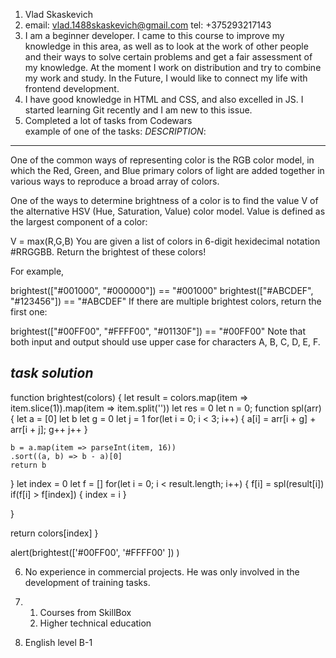 1. Vlad Skaskevich
2. email: vlad.1488skaskevich@gmail.com   tel: +375293217143
3. I am a beginner developer. I came to this course to improve my knowledge in this area, as well as to look at the work of other people and their ways to solve certain problems and get a fair assessment of my knowledge. At the moment I work on distribution and try to combine my work and study. In the Future, I would like to connect my life with frontend development.
4. I have good knowledge in HTML and CSS, and also excelled in JS. I started learning Git recently and I am new to this issue.
5. Completed a lot of tasks from Codewars  
example of one of the tasks:
*DESCRIPTION*:
-----------------
One of the common ways of representing color is the RGB color model, in which the Red, Green, and Blue primary colors of light are added together in various ways to reproduce a broad array of colors.

One of the ways to determine brightness of a color is to find the value V of the alternative HSV (Hue, Saturation, Value) color model. Value is defined as the largest component of a color:

V = max(R,G,B)
You are given a list of colors in 6-digit hexidecimal notation #RRGGBB. Return the brightest of these colors!

For example,

brightest(["#001000", "#000000"]) == "#001000"
brightest(["#ABCDEF", "#123456"]) == "#ABCDEF"
If there are multiple brightest colors, return the first one:

brightest(["#00FF00", "#FFFF00", "#01130F"]) == "#00FF00"
Note that both input and output should use upper case for characters A, B, C, D, E, F.

*task solution*
-------------------

function brightest(colors) {
  let result = colors.map(item =>
  item.slice(1)).map(item => item.split(''))
  let res = 0
  let n = 0;
  function spl(arr) {
    let a = [0]
    let b 
    let g = 0
    let j = 1
    for(let i = 0; i < 3; i++) {
      a[i] = arr[i + g] + arr[i + j];
      g++
        j++
      } 
    
    b = a.map(item => parseInt(item, 16))
    .sort((a, b) => b - a)[0]
    return b
  } 
  let index = 0
  let f = []
  for(let i = 0; i < result.length; i++) {
   f[i] = spl(result[i])
   if(f[i] > f[index]) {
     index = i
   }
   
  }
  
  return colors[index]
}

alert(brightest(['#00FF00', '#FFFF00' ]) )

6. No experience in commercial projects. He was only involved in the development of training tasks.

7. 1) Courses from SkillBox
   2) Higher technical education

8. English level B-1
